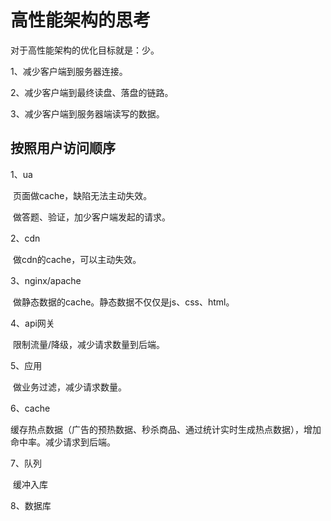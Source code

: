 # 高性能架构的思考

对于高性能架构的优化目标就是：少。

1、减少客户端到服务器连接。

2、减少客户端到最终读盘、落盘的链路。

3、减少客户端到服务器端读写的数据。



## 按照用户访问顺序

1、ua 

​	页面做cache，缺陷无法主动失效。

​	做答题、验证，加少客户端发起的请求。

2、cdn

​	做cdn的cache，可以主动失效。

3、nginx/apache

​	做静态数据的cache。静态数据不仅仅是js、css、html。

4、api网关

​	限制流量/降级，减少请求数量到后端。

5、应用

​	做业务过滤，减少请求数量。	

6、cache

​	缓存热点数据（广告的预热数据、秒杀商品、通过统计实时生成热点数据），增加命中率。减少请求到后端。

7、队列

​	缓冲入库

8、数据库

​	